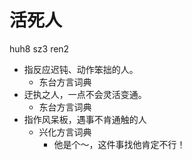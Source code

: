 # 活死人
huh8 sz3 ren2
+ 指反应迟钝、动作笨拙的人。
  * 东台方言词典
+ 迂执之人，一点不会灵活变通。
  * 东台方言词典
+ 指作风呆板，遇事不肯通触的人
  * 兴化方言词典
    - 他是个～，这件事找他肯定不行！
